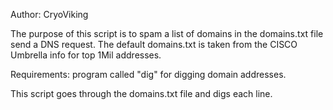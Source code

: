 Author: CryoViking


The purpose of this script is to spam a list of domains in the domains.txt file send a DNS request. The default domains.txt is taken from the CISCO Umbrella info for top 1Mil addresses. 

Requirements: 
program called "dig" for digging domain addresses.

This script goes through the domains.txt file and digs each line.